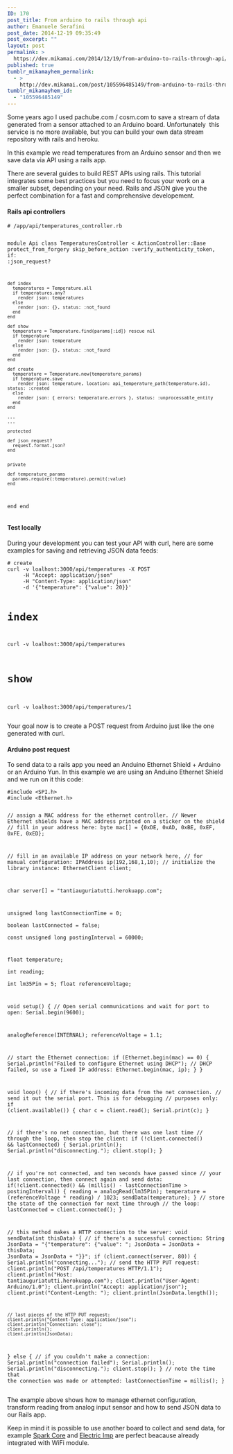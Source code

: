 ```yaml
---
ID: 170
post_title: From arduino to rails through api
author: Emanuele Serafini
post_date: 2014-12-19 09:35:49
post_excerpt: ""
layout: post
permalink: >
  https://dev.mikamai.com/2014/12/19/from-arduino-to-rails-through-api/
published: true
tumblr_mikamayhem_permalink:
  - >
    http://dev.mikamai.com/post/105596485149/from-arduino-to-rails-through-api
tumblr_mikamayhem_id:
  - "105596485149"
---
```

<p>Some years ago I used pachube.com / cosm.com to save a stream of data generated from a sensor attached to an Arduino board. Unfortunately  this service is no more available, but you can build your own data stream repository with rails and heroku.</p>
<p>In this example we read temperatures from an Arduino sensor and then we save data via API using a rails app.</p>
<p>There are several guides to build REST APIs using rails. This tutorial integrates some best practices but you need to focus your work on a smaller subset, depending on your need. Rails and JSON give you the perfect combination for a fast and comprehensive developement.</p>
<h4>Rails api controllers</h4>
<pre><code># /app/api/temperatures_controller.rb

module Api
  class TemperaturesController &lt; ActionController::Base
    protect_from_forgery
    skip_before_action :verify_authenticity_token, if: :json_request?

    def index
      temperatures = Temperature.all
      if temperatures.any?
        render json: temperatures
      else
        render json: {}, status: :not_found
      end
    end

    def show
      temperature = Temperature.find(params[:id]) rescue nil
      if temperature
        render json: temperature
      else
        render json: {}, status: :not_found
      end
    end

    def create
      temperature = Temperature.new(temperature_params)
      if temperature.save
        render json: temperature, location: api_temperature_path(temperature.id), status: :created
      else
        render json: { errors: temperature.errors }, status: :unprocessable_entity
      end
    end

    ...
    ...

    protected

    def json_request?
      request.format.json?
    end


    private

    def temperature_params
      params.require(:temperature).permit(:value)
    end
  end
end
</code></pre>
<h4>Test locally</h4>
<p>During your development you can test your API with curl, here are some examples for saving and retrieving JSON data feeds:</p>
<pre><code># create
curl -v loalhost:3000/api/temperatures -X POST 
     -H "Accept: application/json" 
     -H "Content-Type: application/json" 
     -d '{"temperature": {"value": 20}}'

# index
curl -v loalhost:3000/api/temperatures

# show
curl -v loalhost:3000/api/temperatures/1
</code></pre>
<p>Your goal now is to create a POST request from Arduino just like the one generated with curl.</p>
<h4>Arduino post request</h4>
<p>To send data to a rails app you need an Anduino Ethernet Shield + Arduino or an Arduino Yun. In this example we are using an Anduino Ethernet Shield and we run on it this code:</p>
<pre><code>#include &lt;SPI.h&gt;
#include &lt;Ethernet.h&gt;

// assign a MAC address for the ethernet controller.
// Newer Ethernet shields have a MAC address printed on a sticker on the shield
// fill in your address here:
byte mac[] = {0xDE, 0xAD, 0xBE, 0xEF, 0xFE, 0xED};

// fill in an available IP address on your network here,
// for manual configuration:
IPAddress ip(192,168,1,10);
// initialize the library instance:
EthernetClient client;

char server[] = "tantiauguriatutti.herokuapp.com";   

unsigned long lastConnectionTime = 0;       
boolean lastConnected = false;              
const unsigned long postingInterval = 60000;

float temperature;  
int reading;  
int lm35Pin = 5;
float referenceVoltage;

void setup() {
  // Open serial communications and wait for port to open:
  Serial.begin(9600);

  analogReference(INTERNAL);
  referenceVoltage = 1.1;

  // start the Ethernet connection:
  if (Ethernet.begin(mac) == 0) {
    Serial.println("Failed to configure Ethernet using DHCP");
    // DHCP failed, so use a fixed IP address:
    Ethernet.begin(mac, ip);
  }
}

void loop() {
  // if there's incoming data from the net connection.
  // send it out the serial port.  This is for debugging
  // purposes only:
  if (client.available()) {
    char c = client.read();
    Serial.print(c);
  }

  // if there's no net connection, but there was one last time
  // through the loop, then stop the client:
  if (!client.connected() &amp;&amp; lastConnected) {
    Serial.println();
    Serial.println("disconnecting.");
    client.stop();
  }

  // if you're not connected, and ten seconds have passed since
  // your last connection, then connect again and send data:
  if(!client.connected() &amp;&amp; (millis() - lastConnectionTime &gt; postingInterval)) {
    reading = analogRead(lm35Pin);
    temperature = (referenceVoltage * reading) / 1023;
    sendData(temperature);
  }
  // store the state of the connection for next time through
  // the loop:
  lastConnected = client.connected();
}

// this method makes a HTTP connection to the server:
void sendData(int thisData) {
  // if there's a successful connection:
  String JsonData = "{"temperature": {"value": ";
  JsonData = JsonData + thisData;
  JsonData = JsonData + "}}";
  if (client.connect(server, 80)) {
    Serial.println("connecting...");
    // send the HTTP PUT request:
    client.println("POST /api/temperatures HTTP/1.1");
    client.println("Host: tantiauguriatutti.herokuapp.com");
    client.println("User-Agent: Arduino/1.0");
    client.println("Accept: application/json");
    client.print("Content-Length: ");
    client.println(JsonData.length());

    // last pieces of the HTTP PUT request:
    client.println("Content-Type: application/json");
    client.println("Connection: close");
    client.println();
    client.println(JsonData);
  } 
  else {
    // if you couldn't make a connection:
    Serial.println("connection failed");
    Serial.println();
    Serial.println("disconnecting.");
    client.stop();
  }
   // note the time that the connection was made or attempted:
  lastConnectionTime = millis();
}
</code></pre>
<p>The example above shows how to manage ethernet configuration, transform reading from analog input sensor and how to send JSON data to our Rails app.</p>
<p>Keep in mind it is possible to use another board to collect and send data, for example <a href="https://www.spark.io/">Spark Core</a> and <a href="https://electricimp.com/">Electric Imp</a> are perfect beacause already integrated with WiFi module.</p>